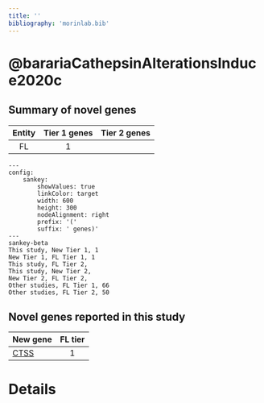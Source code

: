 ```yaml
---
title: ''
bibliography: 'morinlab.bib'
---
```


# @barariaCathepsinAlterationsInduce2020c
## Summary of novel genes

|Entity| Tier 1 genes| Tier 2 genes|
|:-:|:-:|:-:|
|FL|1||
```mermaid
---
config:
    sankey:
        showValues: true
        linkColor: target
        width: 600
        height: 300
        nodeAlignment: right
        prefix: '('
        suffix: ' genes)'
---
sankey-beta
This study, New Tier 1, 1
New Tier 1, FL Tier 1, 1
This study, FL Tier 2, 
This study, New Tier 2, 
New Tier 2, FL Tier 2, 
Other studies, FL Tier 1, 66
Other studies, FL Tier 2, 50
```


## Novel genes reported in this study

|New gene|FL tier|
|:-|:-:|
|[CTSS](CTSS)|1 |

# Details

